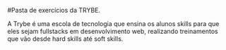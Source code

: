 #Pasta de exercícios da TRYBE.

A Trybe é uma escola de tecnologia que ensina os alunos skills para que eles sejam fullstacks em desenvolvimento web, realizando treinamentos que vão desde hard skills até soft skills.
